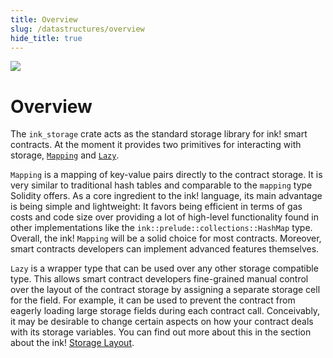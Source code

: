 ```yaml
---
title: Overview
slug: /datastructures/overview
hide_title: true
---
```


<img src="/img/title/storage.svg" className="titlePic" />

# Overview

The `ink_storage` crate acts as the standard storage library for ink! smart contracts.
At the moment it provides two primitives for interacting with storage,
[`Mapping`](https://docs.rs/ink_storage/5.0.0/ink_storage/struct.Mapping.html)
and [`Lazy`](https://docs.rs/ink_storage/5.0.0/ink_storage/struct.Lazy.html).

`Mapping` is a mapping of key-value pairs directly to the contract storage. It is very
similar to traditional hash tables and comparable to the `mapping` type Solidity offers.
As a core ingredient to the ink! language, its main advantage is being simple and
lightweight: It favors being efficient in terms of gas costs and code size
over providing a lot of high-level functionality found in other implementations
like the `ink::prelude::collections::HashMap` type.
Overall, the ink! `Mapping` will be a solid choice for most contracts. Moreover, smart
contracts developers can implement advanced features themselves.

`Lazy` is a wrapper type that can be used over any other storage compatible type.
This allows smart contract developers fine-grained manual control over the layout of
the contract storage by assigning a separate storage cell for the field. For example,
it can be used to prevent the contract from eagerly loading large storage fields
during each contract call.
Conceivably, it may be desirable to change certain aspects on how your contract deals with
its storage variables. You can find out more about this in the section about the ink!
[Storage Layout](./storage-layout.md).
